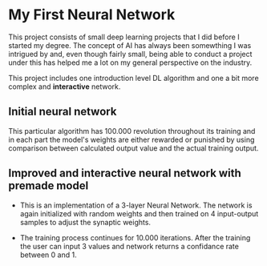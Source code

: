 # My First Neural Network
This project consists of small deep learning projects that I did before I started my degree. The concept of AI has always been somewthing I was intrigued by and,
even though fairly small, being able to conduct a project under this has helped me a lot on my general perspective on the industry.

This project includes one introduction level DL algorithm and one a bit more complex and **interactive** network.

## Initial neural network 

This particular algorithm has 100.000 revolution throughout its training and in each part the model's weights are either rewarded or punished by using comparison 
between calculated output value and the actual training output.


## Improved and interactive neural network with premade model

- This is an implementation of a 3-layer Neural Network. The network is again initialized with random weights and then trained on 4 input-output samples to adjust 
the synaptic weights.

- The training process continues for 10.000 iterations. After the training the user can input 3 values and network returns a confidance rate between 0 and 1.

